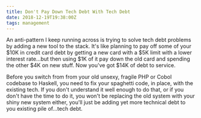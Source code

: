 ```yaml
---
title: Don't Pay Down Tech Debt With Tech Debt
date: 2018-12-19T19:38:00Z
tags: management
---
```

An anti-pattern I keep running across is trying to solve tech debt problems by 
adding a new tool to the stack. It's like planning to pay off some of your $10K 
in credit card debt by getting a new card with a $5K limit with a lower interest 
rate...but then using $1K of it pay down the old card and spending the other $4K 
on new stuff. Now you've got $14K of debt to service.

Before you switch from from your old unsexy, fragile PHP or Cobol codebase to 
Haskell, you need to fix your spaghetti code, in place, with the existing tech.  If you don't understand it well enough to do that, or if you don't have the time 
to do it, you won't be replacing the old system with your shiny new system 
either, you'll just be adding yet more technical debt to you existing pile 
of...tech debt.
